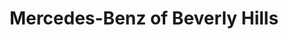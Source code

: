 ---
title: "Mercedes-Benz of Beverly Hills"
url: /beverly-hills/mercedes-benz-of-beverly-hills/
shop: Autohaus
---